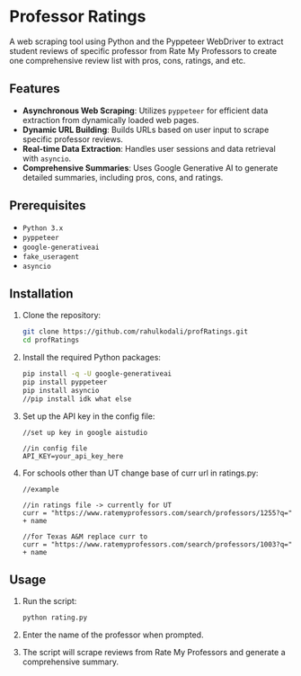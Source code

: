 # Professor Ratings
A web scraping tool using Python and the Pyppeteer WebDriver to extract student reviews of specific professor from Rate My Professors to create one comprehensive review list with pros, cons, ratings, and etc.

## Features

- **Asynchronous Web Scraping**: Utilizes `pyppeteer` for efficient data extraction from dynamically loaded web pages.
- **Dynamic URL Building**: Builds URLs based on user input to scrape specific professor reviews.
- **Real-time Data Extraction**: Handles user sessions and data retrieval with `asyncio`.
- **Comprehensive Summaries**: Uses Google Generative AI to generate detailed summaries, including pros, cons, and ratings.

## Prerequisites

- `Python 3.x`
- `pyppeteer`
- `google-generativeai`
- `fake_useragent`
- `asyncio`

## Installation

1. Clone the repository:

    ```sh
    git clone https://github.com/rahulkodali/profRatings.git
    cd profRatings
    ```

2. Install the required Python packages:

    ```sh
    pip install -q -U google-generativeai
    pip install pyppeteer
    pip install asyncio
    //pip install idk what else
    ```

3. Set up the API key in the config file:

    ```plaintext
    //set up key in google aistudio
    
    //in config file
    API_KEY=your_api_key_here
    ```
4. For schools other than UT change base of curr url in ratings.py:

    ```plaintext
    //example
    
    //in ratings file -> currently for UT
    curr = "https://www.ratemyprofessors.com/search/professors/1255?q=" + name
    
    //for Texas A&M replace curr to
    curr = "https://www.ratemyprofessors.com/search/professors/1003?q=" + name
    ```


## Usage

1. Run the script:

    ```sh
    python rating.py
    ```

2. Enter the name of the professor when prompted.

3. The script will scrape reviews from Rate My Professors and generate a comprehensive summary.
